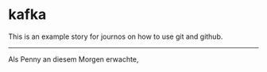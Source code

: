 # kafka

This is an example story for journos on how to use git and github.

--------------

Als Penny an diesem Morgen erwachte,

